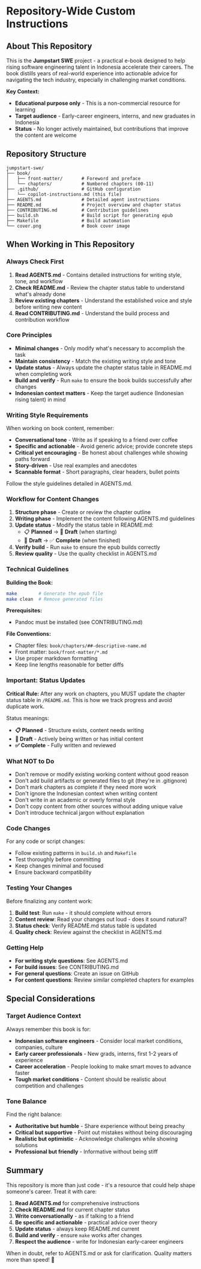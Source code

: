 # Repository-Wide Custom Instructions

## About This Repository

This is the **Jumpstart SWE** project - a practical e-book designed to help rising software engineering talent in Indonesia accelerate their careers. The book distills years of real-world experience into actionable advice for navigating the tech industry, especially in challenging market conditions.

**Key Context:**
- **Educational purpose only** - This is a non-commercial resource for learning
- **Target audience** - Early-career engineers, interns, and new graduates in Indonesia
- **Status** - No longer actively maintained, but contributions that improve the content are welcome

## Repository Structure

```
jumpstart-swe/
├── book/
│   ├── front-matter/       # Foreword and preface
│   └── chapters/           # Numbered chapters (00-11)
├── .github/                # GitHub configuration
│   └── copilot-instructions.md (this file)
├── AGENTS.md               # Detailed agent instructions
├── README.md               # Project overview and chapter status
├── CONTRIBUTING.md         # Contribution guidelines
├── build.sh                # Build script for generating epub
├── Makefile                # Build automation
└── cover.png               # Book cover image
```

## When Working in This Repository

### Always Check First

1. **Read AGENTS.md** - Contains detailed instructions for writing style, tone, and workflow
2. **Check README.md** - Review the chapter status table to understand what's already done
3. **Review existing chapters** - Understand the established voice and style before writing new content
4. **Read CONTRIBUTING.md** - Understand the build process and contribution workflow

### Core Principles

- **Minimal changes** - Only modify what's necessary to accomplish the task
- **Maintain consistency** - Match the existing writing style and tone
- **Update status** - Always update the chapter status table in README.md when completing work
- **Build and verify** - Run `make` to ensure the book builds successfully after changes
- **Indonesian context matters** - Keep the target audience (Indonesian rising talent) in mind

### Writing Style Requirements

When working on book content, remember:

- **Conversational tone** - Write as if speaking to a friend over coffee
- **Specific and actionable** - Avoid generic advice; provide concrete steps
- **Critical yet encouraging** - Be honest about challenges while showing paths forward
- **Story-driven** - Use real examples and anecdotes
- **Scannable format** - Short paragraphs, clear headers, bullet points

Follow the style guidelines detailed in AGENTS.md.

### Workflow for Content Changes

1. **Structure phase** - Create or review the chapter outline
2. **Writing phase** - Implement the content following AGENTS.md guidelines
3. **Update status** - Modify the status table in README.md:
   - 📋 **Planned** → 📝 **Draft** (when starting)
   - 📝 **Draft** → ✅ **Complete** (when finished)
4. **Verify build** - Run `make` to ensure the epub builds correctly
5. **Review quality** - Use the quality checklist in AGENTS.md

### Technical Guidelines

**Building the Book:**
```bash
make        # Generate the epub file
make clean  # Remove generated files
```

**Prerequisites:**
- Pandoc must be installed (see CONTRIBUTING.md)

**File Conventions:**
- Chapter files: `book/chapters/##-descriptive-name.md`
- Front matter: `book/front-matter/*.md`
- Use proper markdown formatting
- Keep line lengths reasonable for better diffs

### Important: Status Updates

**Critical Rule:** After any work on chapters, you MUST update the chapter status table in `/README.md`. This is how we track progress and avoid duplicate work.

Status meanings:
- **📋 Planned** - Structure exists, content needs writing
- **📝 Draft** - Actively being written or has initial content
- **✅ Complete** - Fully written and reviewed

### What NOT to Do

- Don't remove or modify existing working content without good reason
- Don't add build artifacts or generated files to git (they're in .gitignore)
- Don't mark chapters as complete if they need more work
- Don't ignore the Indonesian context when writing content
- Don't write in an academic or overly formal style
- Don't copy content from other sources without adding unique value
- Don't introduce technical jargon without explanation

### Code Changes

For any code or script changes:
- Follow existing patterns in `build.sh` and `Makefile`
- Test thoroughly before committing
- Keep changes minimal and focused
- Ensure backward compatibility

### Testing Your Changes

Before finalizing any content work:

1. **Build test**: Run `make` - it should complete without errors
2. **Content review**: Read your changes out loud - does it sound natural?
3. **Status check**: Verify README.md status table is updated
4. **Quality check**: Review against the checklist in AGENTS.md

### Getting Help

- **For writing style questions**: See AGENTS.md
- **For build issues**: See CONTRIBUTING.md
- **For general questions**: Create an issue on GitHub
- **For content questions**: Review similar completed chapters for examples

## Special Considerations

### Target Audience Context

Always remember this book is for:
- **Indonesian software engineers** - Consider local market conditions, companies, culture
- **Early career professionals** - New grads, interns, first 1-2 years of experience
- **Career acceleration** - People looking to make smart moves to advance faster
- **Tough market conditions** - Content should be realistic about competition and challenges

### Tone Balance

Find the right balance:
- **Authoritative but humble** - Share experience without being preachy
- **Critical but supportive** - Point out mistakes without being discouraging
- **Realistic but optimistic** - Acknowledge challenges while showing solutions
- **Professional but friendly** - Informative without being stiff

## Summary

This repository is more than just code - it's a resource that could help shape someone's career. Treat it with care:

1. **Read AGENTS.md** for comprehensive instructions
2. **Check README.md** for current chapter status
3. **Write conversationally** - as if talking to a friend
4. **Be specific and actionable** - practical advice over theory
5. **Update status** - always keep README.md current
6. **Build and verify** - ensure `make` works after changes
7. **Respect the audience** - write for Indonesian early-career engineers

When in doubt, refer to AGENTS.md or ask for clarification. Quality matters more than speed! 🚀

